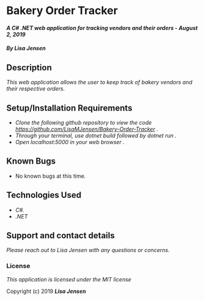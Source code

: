 # Bakery Order Tracker

#### _A C# .NET web application for tracking vendors and their orders - August 2, 2019_

#### _By **Lisa Jensen**_

## Description

_This web application allows the user to keep track of bakery vendors and their respective orders._

## Setup/Installation Requirements

* _Clone the following github repository to view the code https://github.com/LisaMJensen/Bakery-Order-Tracker  ._
* _Through your terminal, use dotnet build followed by dotnet run  ._
* _Open localhost:5000 in your web browser ._


## Known Bugs
* No known bugs at this time.

## Technologies Used

* _C#._
* _.NET_

## Support and contact details

_Please reach out to Lisa Jensen with any questions or concerns._

### License

*This application is licensed under the MIT license*

Copyright (c) 2019 **_Lisa Jensen_**
